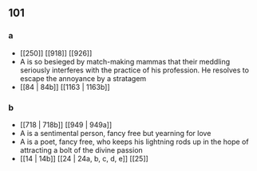 ## 101
### a
- [[250]] [[918]] [[926]] 
- A is so besieged by match-making mammas that their meddling seriously interferes with the practice of his profession. He resolves to escape the annoyance by a stratagem
- [[84 | 84b]] [[1163 | 1163b]] 

### b
- [[718 | 718b]] [[949 | 949a]] 
- A is a sentimental person, fancy free but yearning for love
- A is a poet, fancy free, who keeps his lightning rods up in the hope of attracting a bolt of the divine passion
- [[14 | 14b]] [[24 | 24a, b, c, d, e]] [[25]] 

